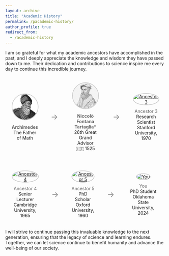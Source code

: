 ```yaml
---
layout: archive
title: "Academic History"
permalink: /pacademic-history/
author_profile: true
redirect_from:
  - /academic-history
---
```


I am so grateful for what my academic ancestors have accomplished in the past, and I deeply appreciate the knowledge and wisdom they have passed down to me. Their dedication and contributions to science inspire me every day to continue this incredible journey.

<div style="display: flex; flex-direction: column; gap: 40px; padding: 20px;">

<!-- Row 1 -->
<div style="display: flex; align-items: center; gap: 40px; justify-content: center;">
    <div style="text-align: center; max-width: 150px;">
        <a href="https://en.wikipedia.org/wiki/Archimedes" target="_blank">
            <img src="/images/ancestors/a00.png" alt="A00" style="width: 80px; height: 80px; border-radius: 50%; border: 2px solid #ccc; margin-bottom: 10px;">
        </a>
        <a href="https://en.wikipedia.org/wiki/Archimedes" target="_blank" style="text-decoration: none; color: #666;">
            <div><strong>Archimedes</strong></div>
        </a>
        <div>The Father of Math</div>
    </div>
    <div style="font-size: 24px; color: #888; align-self: center;">→</div>
    <div style="text-align: center; max-width: 150px;">
        <a href="https://en.wikipedia.org/wiki/Nicolo_Tartaglia" target="_blank">
            <img src="/images/ancestors/a26.png" alt="A26" style="width: 80px; height: 80px; border-radius: 50%; border: 2px solid #ccc; margin-bottom: 10px;">
        </a>
        <a href="https://en.wikipedia.org/wiki/Nicolo_Tartaglia" target="_blank" style="text-decoration: none; color: #666;">
            <div><strong>Niccolò Fontana Tartaglia*</strong></div>
        </a>
        <div>26th Great Grand Advisor</div>
        <div>🇮🇹 1525</div>
    </div>
    <div style="font-size: 24px; color: #888; align-self: center;">→</div>
    <div style="text-align: center; max-width: 150px;">
        <a href="https://ancestor3-webpage.com" target="_blank">
            <img src="ancestor3.jpg" alt="Ancestor 3" style="width: 80px; height: 80px; border-radius: 50%; border: 2px solid #ccc; margin-bottom: 10px;">
        </a>
        <a href="https://ancestor3-webpage.com" target="_blank" style="text-decoration: none; color: #666;">
            <div>Ancestor 3</div>
        </a>
        <div>Research Scientist</div>
        <div>Stanford University, 1970</div>
    </div>
</div>

<!-- Row 2 -->
<div style="display: flex; align-items: center; gap: 40px; justify-content: center; margin-top: 20px;">
    <div style="text-align: center; max-width: 150px;">
        <a href="https://ancestor4-webpage.com" target="_blank">
            <img src="ancestor4.jpg" alt="Ancestor 4" style="width: 80px; height: 80px; border-radius: 50%; border: 2px solid #ccc; margin-bottom: 10px;">
        </a>
        <a href="https://ancestor4-webpage.com" target="_blank" style="text-decoration: none; color: #666;">
            <div>Ancestor 4</div>
        </a>
        <div>Senior Lecturer</div>
        <div>Cambridge University, 1965</div>
    </div>
    <div style="font-size: 24px; color: #888; align-self: center;">→</div>
    <div style="text-align: center; max-width: 150px;">
        <a href="https://ancestor5-webpage.com" target="_blank">
            <img src="ancestor5.jpg" alt="Ancestor 5" style="width: 80px; height: 80px; border-radius: 50%; border: 2px solid #ccc; margin-bottom: 10px;">
        </a>
        <a href="https://ancestor5-webpage.com" target="_blank" style="text-decoration: none; color: #666;">
            <div>Ancestor 5</div>
        </a>
        <div>PhD Scholar</div>
        <div>Oxford University, 1960</div>
    </div>
    <div style="font-size: 24px; color: #888; align-self: center;">→</div>
    <div style="text-align: center; max-width: 150px;">
        <a href="https://your-webpage.com" target="_blank">
            <img src="me.jpg" alt="You" style="width: 80px; height: 80px; border-radius: 50%; border: 2px solid #ccc; margin-bottom: 10px;">
        </a>
        <a href="https://your-webpage.com" target="_blank" style="text-decoration: none; color: #666;">
            <div>You</div>
        </a>
        <div>PhD Student</div>
        <div>Oklahoma State University, 2024</div>
    </div>
</div>

</div>

I will strive to continue passing this invaluable knowledge to the next generation, ensuring that the legacy of science and learning endures. Together, we can let science continue to benefit humanity and advance the well-being of our society.